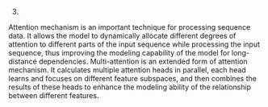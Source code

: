 3.
Attention mechanism is an important technique for processing sequence data. It allows the model to dynamically allocate different degrees of attention to different parts of the input sequence while processing the input sequence, thus improving the modeling capability of the model for long-distance dependencies.
Multi-attention is an extended form of attention mechanism. It calculates multiple attention heads in parallel, each head learns and focuses on different feature subspaces, and then combines the results of these heads to enhance the modeling ability of the relationship between different features.

